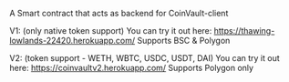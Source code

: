 A Smart contract that acts as backend for CoinVault-client

V1: (only native token support)
You can try it out here: https://thawing-lowlands-22420.herokuapp.com/
Supports BSC & Polygon


V2: (token support - WETH, WBTC, USDC, USDT, DAI)
You can try it out here: https://coinvaultv2.herokuapp.com/
Supports Polygon only
